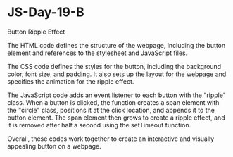 # JS-Day-19-B
Button Ripple Effect

The HTML code defines the structure of the webpage, including the button element and references to the stylesheet and JavaScript files.

The CSS code defines the styles for the button, including the background color, font size, and padding. It also sets up the layout for the webpage and specifies the animation for the ripple effect.

The JavaScript code adds an event listener to each button with the "ripple" class. When a button is clicked, the function creates a span element with the "circle" class, positions it at the click location, and appends it to the button element. The span element then grows to create a ripple effect, and it is removed after half a second using the setTimeout function.

Overall, these codes work together to create an interactive and visually appealing button on a webpage.